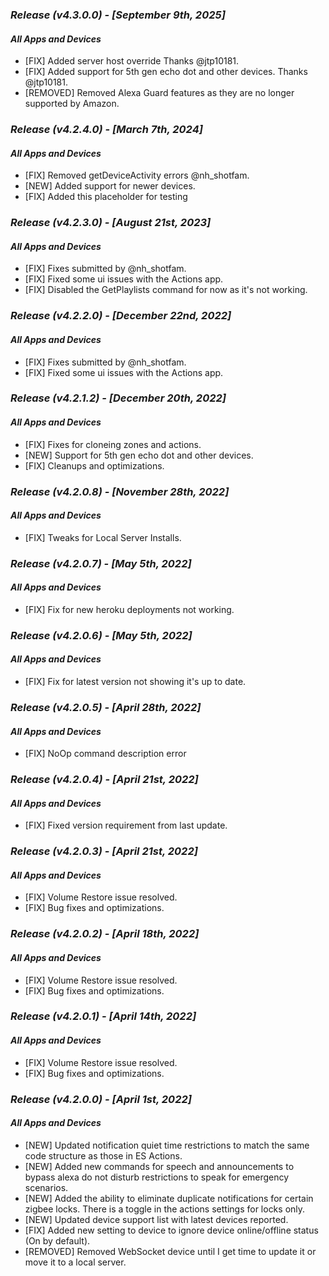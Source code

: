 ### _**Release (v4.3.0.0) - [September 9th, 2025]**_

#### _***All Apps and Devices***_

- [FIX] Added server host override Thanks @jtp10181.
- [FIX] Added support for 5th gen echo dot and other devices. Thanks @jtp10181.
- [REMOVED] Removed Alexa Guard features as they are no longer supported by Amazon.

### _**Release (v4.2.4.0) - [March 7th, 2024]**_

#### _***All Apps and Devices***_

- [FIX] Removed getDeviceActivity errors @nh_shotfam.
- [NEW] Added support for newer devices.
- [FIX] Added this placeholder for testing

### _**Release (v4.2.3.0) - [August 21st, 2023]**_

#### _***All Apps and Devices***_

- [FIX] Fixes submitted by @nh_shotfam.
- [FIX] Fixed some ui issues with the Actions app.
- [FIX] Disabled the GetPlaylists command for now as it's not working.

### _**Release (v4.2.2.0) - [December 22nd, 2022]**_

#### _***All Apps and Devices***_

- [FIX] Fixes submitted by @nh_shotfam.
- [FIX] Fixed some ui issues with the Actions app.

### _**Release (v4.2.1.2) - [December 20th, 2022]**_

#### _***All Apps and Devices***_

- [FIX] Fixes for cloneing zones and actions.
- [NEW] Support for 5th gen echo dot and other devices.
- [FIX] Cleanups and optimizations.
  
### _**Release (v4.2.0.8) - [November 28th, 2022]**_

#### _***All Apps and Devices***_

- [FIX] Tweaks for Local Server Installs.

### _**Release (v4.2.0.7) - [May 5th, 2022]**_

#### _***All Apps and Devices***_

- [FIX] Fix for new heroku deployments not working.

### _**Release (v4.2.0.6) - [May 5th, 2022]**_

#### _***All Apps and Devices***_

- [FIX] Fix for latest version not showing it's up to date.

### _**Release (v4.2.0.5) - [April 28th, 2022]**_

#### _***All Apps and Devices***_

- [FIX] NoOp command description error

### _**Release (v4.2.0.4) - [April 21st, 2022]**_

#### _***All Apps and Devices***_

- [FIX] Fixed version requirement from last update.

### _**Release (v4.2.0.3) - [April 21st, 2022]**_

#### _***All Apps and Devices***_

- [FIX] Volume Restore issue resolved.
- [FIX] Bug fixes and optimizations.

### _**Release (v4.2.0.2) - [April 18th, 2022]**_

#### _***All Apps and Devices***_

- [FIX] Volume Restore issue resolved.
- [FIX] Bug fixes and optimizations.

### _**Release (v4.2.0.1) - [April 14th, 2022]**_

#### _***All Apps and Devices***_

- [FIX] Volume Restore issue resolved.
- [FIX] Bug fixes and optimizations.

### _**Release (v4.2.0.0) - [April 1st, 2022]**_

#### _***All Apps and Devices***_

- [NEW] Updated notification quiet time restrictions to match the same code structure as those in ES Actions.
- [NEW] Added new commands for speech and announcements to bypass alexa do not disturb restrictions to speak for emergency scenarios.
- [NEW] Added the ability to eliminate duplicate notifications for certain zigbee locks.  There is a toggle in the actions settings for locks only.
- [NEW] Updated device support list with latest devices reported.
- [FIX] Added new setting to device to ignore device online/offline status (On by default).
- [REMOVED] Removed WebSocket device until I get time to update it or move it to a local server.
  
